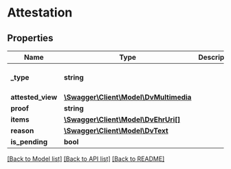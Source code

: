 # Attestation

## Properties
Name | Type | Description | Notes
------------ | ------------- | ------------- | -------------
**_type** | **string** |  | [optional] [default to 'ATTESTATION']
**attested_view** | [**\Swagger\Client\Model\DvMultimedia**](DvMultimedia.md) |  | [optional] 
**proof** | **string** |  | [optional] 
**items** | [**\Swagger\Client\Model\DvEhrUri[]**](DvEhrUri.md) |  | [optional] 
**reason** | [**\Swagger\Client\Model\DvText**](DvText.md) |  | 
**is_pending** | **bool** |  | 

[[Back to Model list]](../../README.md#documentation-for-models) [[Back to API list]](../../README.md#documentation-for-api-endpoints) [[Back to README]](../../README.md)

